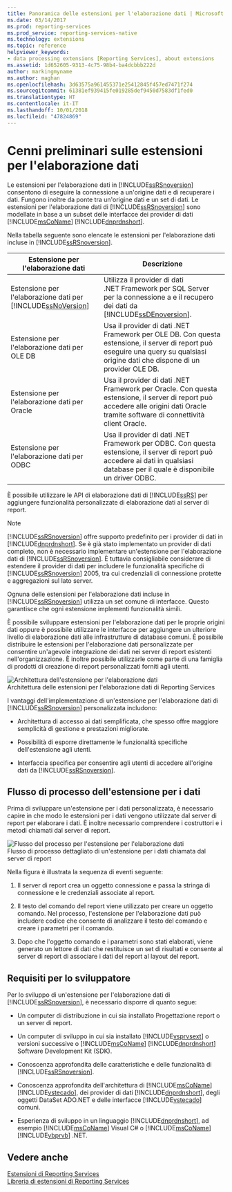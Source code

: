 ```yaml
---
title: Panoramica delle estensioni per l'elaborazione dati | Microsoft Docs
ms.date: 03/14/2017
ms.prod: reporting-services
ms.prod_service: reporting-services-native
ms.technology: extensions
ms.topic: reference
helpviewer_keywords:
- data processing extensions [Reporting Services], about extensions
ms.assetid: 1d652605-9313-4c75-98b4-ba4dcbbb222d
author: markingmyname
ms.author: maghan
ms.openlocfilehash: 3d63575a961455371e25412845f457ed7471f274
ms.sourcegitcommit: 61381ef939415fe019285def9450d7583df1fed0
ms.translationtype: HT
ms.contentlocale: it-IT
ms.lasthandoff: 10/01/2018
ms.locfileid: "47824869"
---
```

# <a name="data-processing-extensions-overview"></a>Cenni preliminari sulle estensioni per l'elaborazione dati
  Le estensioni per l'elaborazione dati in [!INCLUDE[ssRSnoversion](../../../includes/ssrsnoversion-md.md)] consentono di eseguire la connessione a un'origine dati e di recuperare i dati. Fungono inoltre da ponte tra un'origine dati e un set di dati. Le estensioni per l'elaborazione dati di [!INCLUDE[ssRSnoversion](../../../includes/ssrsnoversion-md.md)] sono modellate in base a un subset delle interfacce dei provider di dati [!INCLUDE[msCoName](../../../includes/msconame-md.md)] [!INCLUDE[dnprdnshort](../../../includes/dnprdnshort-md.md)].  
  
 Nella tabella seguente sono elencate le estensioni per l'elaborazione dati incluse in [!INCLUDE[ssRSnoversion](../../../includes/ssrsnoversion-md.md)].  
  
|Estensione per l'elaborazione dati|Descrizione|  
|-------------------------------|-----------------|  
|Estensione per l'elaborazione dati per [!INCLUDE[ssNoVersion](../../../includes/ssnoversion-md.md)]|Utilizza il provider di dati .NET Framework per SQL Server per la connessione a e il recupero dei dati da [!INCLUDE[ssDEnoversion](../../../includes/ssdenoversion-md.md)].|  
|Estensione per l'elaborazione dati per OLE DB|Usa il provider di dati .NET Framework per OLE DB. Con questa estensione, il server di report può eseguire una query su qualsiasi origine dati che dispone di un provider OLE DB.|  
|Estensione per l'elaborazione dati per Oracle|Usa il provider di dati .NET Framework per Oracle. Con questa estensione, il server di report può accedere alle origini dati Oracle tramite software di connettività client Oracle.|  
|Estensione per l'elaborazione dati per ODBC|Usa il provider di dati .NET Framework per ODBC. Con questa estensione, il server di report può accedere ai dati in qualsiasi database per il quale è disponibile un driver ODBC.|  
  
 È possibile utilizzare le API di elaborazione dati di [!INCLUDE[ssRS](../../../includes/ssrs.md)] per aggiungere funzionalità personalizzate di elaborazione dati al server di report.  
  
> [!NOTE]  
>  [!INCLUDE[ssRSnoversion](../../../includes/ssrsnoversion-md.md)] offre supporto predefinito per i provider di dati in [!INCLUDE[dnprdnshort](../../../includes/dnprdnshort-md.md)]. Se è già stato implementato un provider di dati completo, non è necessario implementare un'estensione per l'elaborazione dati di [!INCLUDE[ssRSnoversion](../../../includes/ssrsnoversion-md.md)]. È tuttavia consigliabile considerare di estendere il provider di dati per includere le funzionalità specifiche di [!INCLUDE[ssRSnoversion](../../../includes/ssrsnoversion-md.md)] 2005, tra cui credenziali di connessione protette e aggregazioni sul lato server.  
  
 Ognuna delle estensioni per l'elaborazione dati incluse in [!INCLUDE[ssRSnoversion](../../../includes/ssrsnoversion-md.md)] utilizza un set comune di interfacce. Questo garantisce che ogni estensione implementi funzionalità simili.  
  
 È possibile sviluppare estensioni per l'elaborazione dati per le proprie origini dati oppure è possibile utilizzare le interfacce per aggiungere un ulteriore livello di elaborazione dati alle infrastrutture di database comuni. È possibile distribuire le estensioni per l'elaborazione dati personalizzate per consentire un'agevole integrazione dei dati nei server di report esistenti nell'organizzazione. È inoltre possibile utilizzarle come parte di una famiglia di prodotti di creazione di report personalizzati forniti agli utenti.  
  
 ![Architettura dell'estensione per l'elaborazione dati](../../../reporting-services/extensions/data-processing/media/bk-dataprocess-extensions.gif "Architettura dell'estensione per l'elaborazione dati")  
Architettura delle estensioni per l'elaborazione dati di Reporting Services  
  
 I vantaggi dell'implementazione di un'estensione per l'elaborazione dati di [!INCLUDE[ssRSnoversion](../../../includes/ssrsnoversion-md.md)] personalizzata includono:  
  
-   Architettura di accesso ai dati semplificata, che spesso offre maggiore semplicità di gestione e prestazioni migliorate.  
  
-   Possibilità di esporre direttamente le funzionalità specifiche dell'estensione agli utenti.  
  
-   Interfaccia specifica per consentire agli utenti di accedere all'origine dati da [!INCLUDE[ssRSnoversion](../../../includes/ssrsnoversion-md.md)].  
  
## <a name="data-extension-process-flow"></a>Flusso di processo dell'estensione per i dati  
 Prima di sviluppare un'estensione per i dati personalizzata, è necessario capire in che modo le estensioni per i dati vengono utilizzate dal server di report per elaborare i dati. È inoltre necessario comprendere i costruttori e i metodi chiamati dal server di report.  
  
 ![Flusso del processo per l'estensione per l'elaborazione dati](../../../reporting-services/extensions/data-processing/media/bk-ext-01.gif "Flusso del processo per l'estensione per l'elaborazione dati")  
Flusso di processo dettagliato di un'estensione per i dati chiamata dal server di report  
  
 Nella figura è illustrata la sequenza di eventi seguente:  
  
1.  Il server di report crea un oggetto connessione e passa la stringa di connessione e le credenziali associate al report.  
  
2.  Il testo del comando del report viene utilizzato per creare un oggetto comando. Nel processo, l'estensione per l'elaborazione dati può includere codice che consente di analizzare il testo del comando e creare i parametri per il comando.  
  
3.  Dopo che l'oggetto comando e i parametri sono stati elaborati, viene generato un lettore di dati che restituisce un set di risultati e consente al server di report di associare i dati del report al layout del report.  
  
## <a name="developer-requirements"></a>Requisiti per lo sviluppatore  
 Per lo sviluppo di un'estensione per l'elaborazione dati di [!INCLUDE[ssRSnoversion](../../../includes/ssrsnoversion-md.md)], è necessario disporre di quanto segue:  
  
-   Un computer di distribuzione in cui sia installato Progettazione report o un server di report.  
  
-   Un computer di sviluppo in cui sia installato [!INCLUDE[vsprvsext](../../../includes/vsprvsext-md.md)] o versioni successive o [!INCLUDE[msCoName](../../../includes/msconame-md.md)] [!INCLUDE[dnprdnshort](../../../includes/dnprdnshort-md.md)] Software Development Kit (SDK).  
  
-   Conoscenza approfondita delle caratteristiche e delle funzionalità di [!INCLUDE[ssRSnoversion](../../../includes/ssrsnoversion-md.md)].  
  
-   Conoscenza approfondita dell'architettura di [!INCLUDE[msCoName](../../../includes/msconame-md.md)] [!INCLUDE[vstecado](../../../includes/vstecado-md.md)], dei provider di dati [!INCLUDE[dnprdnshort](../../../includes/dnprdnshort-md.md)], degli oggetti DataSet ADO.NET e delle interfacce [!INCLUDE[vstecado](../../../includes/vstecado-md.md)] comuni.  
  
-   Esperienza di sviluppo in un linguaggio [!INCLUDE[dnprdnshort](../../../includes/dnprdnshort-md.md)], ad esempio [!INCLUDE[msCoName](../../../includes/msconame-md.md)] Visual C# o [!INCLUDE[msCoName](../../../includes/msconame-md.md)] [!INCLUDE[vbprvb](../../../includes/vbprvb-md.md)] .NET.  
  
## <a name="see-also"></a>Vedere anche  
 [Estensioni di Reporting Services](../../../reporting-services/extensions/reporting-services-extensions.md)   
 [Libreria di estensioni di Reporting Services](../../../reporting-services/extensions/reporting-services-extension-library.md)  
  
  
